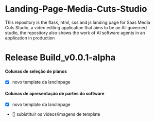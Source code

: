 # Landing-Page-Media-Cuts-Studio
This repository is the flask, html, css and js landing page for Saas Media Cuts Studio, a video editing application that aims to be an AI-governed studio, the repository also shows the work of AI software agents in an application in production



# Release Build_v0.0.1-alpha
#### Colunas de seleção de planos
- [X] novo template da landinpage
#### Colunas de apresentação de partes do software
- [X] novo template da landinpage
- [] subistituir os videos/imagens de template 

